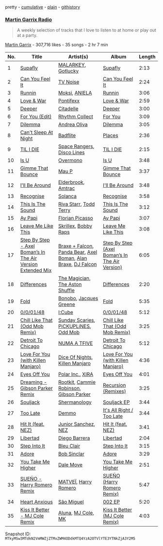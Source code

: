 pretty - [cumulative](/playlists/cumulative/1boYpG5G2QkmQ7FRi2dRc1.md) - [plain](/playlists/plain/1boYpG5G2QkmQ7FRi2dRc1) - [githistory](https://github.githistory.xyz/mackorone/spotify-playlist-archive/blob/main/playlists/plain/1boYpG5G2QkmQ7FRi2dRc1)

### [Martin Garrix Radio](https://open.spotify.com/playlist/1boYpG5G2QkmQ7FRi2dRc1)

> A weekly selection of tracks that I love to listen to at home or play out at a party.

[Martin Garrix](https://open.spotify.com/user/martingarrix) - 307,716 likes - 35 songs - 2 hr 7 min

| No. | Title | Artist(s) | Album | Length |
|---|---|---|---|---|
| 1 | [Supafly](https://open.spotify.com/track/39dSiSTpBr5u8iBxAuqtWx) | [MALARKEY](https://open.spotify.com/artist/3Wx6i3YgqSGlvxVTS4UsMV), [Gotlucky](https://open.spotify.com/artist/0h3ZnunNbFkhUWGygorbVg) | [Supafly](https://open.spotify.com/album/1gJX4ILjWUD6sMLYl3dET8) | 2:13 |
| 2 | [Can You Feel It](https://open.spotify.com/track/4HFiExwlwhh5Owv4PhWBJC) | [TV Noise](https://open.spotify.com/artist/32Aw9aJJoXXC1Vn3zqzJbQ) | [Can You Feel It](https://open.spotify.com/album/78MlmcHVW0a6A8pshOZ3rd) | 2:24 |
| 3 | [Runnin](https://open.spotify.com/track/0H1eMkCkgSvgSFMIoY7UZD) | [Moksi](https://open.spotify.com/artist/5jm3x1qIibWdKSEMw2G011), [ANIELA](https://open.spotify.com/artist/7jL4XNfIkjSR92sLxWizVs) | [Runnin](https://open.spotify.com/album/2qTnmuQnXgUkTPkIYJrraa) | 3:06 |
| 4 | [Love & War](https://open.spotify.com/track/3Fry2XZgv6rVFPtJqHnh2V) | [Pontifexx](https://open.spotify.com/artist/7aFk8z1XCcKt2y9Z5PC17s) | [Love & War](https://open.spotify.com/album/7ujGtrXYKIqDCMgfKGUafe) | 2:59 |
| 5 | [Deeper](https://open.spotify.com/track/7GvykRuvtAMX7YF4fOOSL4) | [Citadelle](https://open.spotify.com/artist/6Mek67pKmBw5N3FZnAc2J8) | [Deeper](https://open.spotify.com/album/240xCB51QMvac3Oz2Oc2fD) | 3:00 |
| 6 | [For You \(Edit\)](https://open.spotify.com/track/3ENLyAB0vIPg2njMuHIOU7) | [Rhythm Collect](https://open.spotify.com/artist/1KX9dOOM3aH7RzmalmMuKM) | [For You](https://open.spotify.com/album/02xCZ2UITDMvKYYw9iWN7W) | 3:09 |
| 7 | [Dilemma](https://open.spotify.com/track/3yGIQywO2T8BK6ANMTrjcs) | [Andrea Oliva](https://open.spotify.com/artist/6oqv4rbOMlOZNOUoDFgBSp) | [Dilemma](https://open.spotify.com/album/3Davr9dzq7S23vh9R7Fq2i) | 3:05 |
| 8 | [Can't Sleep At Night](https://open.spotify.com/track/5SCaPB7JOTTH7Hul4s72s7) | [Badflite](https://open.spotify.com/artist/3AEEmo3VYEBbQBUUEY2fUS) | [Places](https://open.spotify.com/album/1VlD9aSLiWcHHbzshEobBT) | 2:36 |
| 9 | [TIL I DIE](https://open.spotify.com/track/1ZGyyYFVOIIZtzsoC1A2mX) | [Space Rangers](https://open.spotify.com/artist/25o5gyj3kk1DUaRkkcEkZy), [Disco Lines](https://open.spotify.com/artist/5Kmr0b3ip8g9P2i0dLTC3Z) | [TIL I DIE](https://open.spotify.com/album/6Wz17rim33i0MuEieRvUm9) | 2:15 |
| 10 | [Is U](https://open.spotify.com/track/4Z3RGx7Be5plLoIw7i83wX) | [Overmono](https://open.spotify.com/artist/01PnN11ovfen6xUOHfNpn3) | [Is U](https://open.spotify.com/album/4jO5B8uUoYusn8Yb8iSoVo) | 3:48 |
| 11 | [Gimme That Bounce](https://open.spotify.com/track/7jURkEKDVEm9sHueqUX0ko) | [Mau P](https://open.spotify.com/artist/0w1sbtZVQoK6GzV4A4OkCv) | [Gimme That Bounce](https://open.spotify.com/album/1aCIYDZTw34CIRq8Vr1VQv) | 3:37 |
| 12 | [I'll Be Around](https://open.spotify.com/track/1Swh2Td4N7mpMG9xyG09gA) | [Elderbrook](https://open.spotify.com/artist/2vf4pRsEY6LpL5tKmqWb64), [Amtrac](https://open.spotify.com/artist/3ifxHfYz2pqHku0bwx8H5J) | [I'll Be Around](https://open.spotify.com/album/6z0mzroQzquz0gPkPwLAx5) | 3:48 |
| 13 | [Recognise](https://open.spotify.com/track/031anMYPILkdi2U4bnaS4J) | [Solanca](https://open.spotify.com/artist/0vzOfcck1SjuV7qVfBfXTM) | [Recognise](https://open.spotify.com/album/7Jxpi2IQ0kN1ix2dPQdKdo) | 3:58 |
| 14 | [This Is The Sound](https://open.spotify.com/track/7L6ZDYK13nVfc6j3QlKNJj) | [Riva Starr](https://open.spotify.com/artist/1TRFAJu3Cw64APToZaGk9D), [Todd Terry](https://open.spotify.com/artist/3dE92yGWcrboP1kC5SWyqu) | [This Is The Sound](https://open.spotify.com/album/5UrapwkD5cCjELtr6hcr3u) | 3:12 |
| 15 | [Ay Papi](https://open.spotify.com/track/1VTcFepbqaj7FWJnATtUXy) | [Florian Picasso](https://open.spotify.com/artist/4GWqzTTt2uA9Ms6HfUhWUn) | [Ay Papi](https://open.spotify.com/album/6YQXQrTa9xPCSfMjt0WRBq) | 3:07 |
| 16 | [Leave Me Like This](https://open.spotify.com/track/7vzWtCVhEKDmDkMmT3AiUL) | [Skrillex](https://open.spotify.com/artist/5he5w2lnU9x7JFhnwcekXX), [Bobby Raps](https://open.spotify.com/artist/22g86cix6LCeLMbu3m91Wo) | [Leave Me Like This](https://open.spotify.com/album/2U5XHV8AMBojtjxB6AWP6U) | 3:08 |
| 17 | [Step By Step \- Axel Boman’s In The Air Version Extended Mix](https://open.spotify.com/track/2LRQ6NaLbmWLa6rysOGTIV) | [Braxe + Falcon](https://open.spotify.com/artist/10sZHUBkoiCLucz4bbCEBA), [Panda Bear](https://open.spotify.com/artist/1R84VlXnFFULOsWWV8IrCQ), [Axel Boman](https://open.spotify.com/artist/59qo8jHDlC1i30HVjQQW3O), [Alan Braxe](https://open.spotify.com/artist/24JRvbKfTcF2x7c2kCCJrW), [DJ Falcon](https://open.spotify.com/artist/7mLoDOOVW8VlPUTii10xH5) | [Step By Step \(Axel Boman’s In The Air Version\)](https://open.spotify.com/album/5cOYhU6gw1uoUpLrbp6zE9) | 6:05 |
| 18 | [Differences](https://open.spotify.com/track/5g9Pgt8T9ppNyMtNIGV1pw) | [The Magician](https://open.spotify.com/artist/4WUGQykLBGFfsl0Qjl6TDM), [The Aston Shuffle](https://open.spotify.com/artist/4Jv9I6DAbcjDa8HGFAjv94) | [Differences](https://open.spotify.com/album/0BVelZe3PwM89tt7Fr5KXy) | 2:20 |
| 19 | [Fold](https://open.spotify.com/track/3yaAqfGcXeC02j88iaoebG) | [Bonobo](https://open.spotify.com/artist/0cmWgDlu9CwTgxPhf403hb), [Jacques Greene](https://open.spotify.com/artist/0ygIgsjUzKivFgxgjQ9iV9) | [Fold](https://open.spotify.com/album/3xReYX6louXtp8C6Lxf8bx) | 5:35 |
| 20 | [0/0/01/48](https://open.spotify.com/track/0dPt5D3xcViAZDvFAJf9YL) | [I:Cube](https://open.spotify.com/artist/2HNNSjjaK20NZ9PDZ2EMwU) | [0/0/01/48](https://open.spotify.com/album/6KQrjtPB8S5mvNlf1s3JMd) | 5:12 |
| 21 | [Chill Like That \(Odd Mob Remix\)](https://open.spotify.com/track/4bh0wx2X8EayDLOu0iTVKL) | [Sunday Scaries](https://open.spotify.com/artist/0PavAVTZWBEpaj4iJdKCyj), [PiCKUPLiNES](https://open.spotify.com/artist/0Nqow4lyg43fW8ktlTR9Vi), [Odd Mob](https://open.spotify.com/artist/4qLwtWhlhyAoQ4S9mSrDW9) | [Chill Like That \(Odd Mob Remix\)](https://open.spotify.com/album/4T6CPJTotclaAMvrGL8LzD) | 3:25 |
| 22 | [Detroit To Chicago](https://open.spotify.com/track/6U9hFJz7n02K13mGUERG6m) | [NUMA A TFIVE](https://open.spotify.com/artist/6O0r5yt2pfluc80cSOFypm) | [Detroit To Chicago](https://open.spotify.com/album/2AuiKaoPe3353a5wKapMuI) | 5:12 |
| 23 | [Love For You \(with Killen Manjaro\)](https://open.spotify.com/track/21PxrAIcrOA1dgOuK4PtGC) | [Dice Of Nights](https://open.spotify.com/artist/2m97ZmyaSyUjn5Gln8l6VJ), [Killen Manjaro](https://open.spotify.com/artist/0faVSLrVTvEXkpSVBUQ3Wt) | [Love For You \(with Killen Manjaro\)](https://open.spotify.com/album/0WLBN8Fei09spU5lc4XXTM) | 4:36 |
| 24 | [Eyes Off You](https://open.spotify.com/track/3eY0PzM1UKs9XkCph8b3US) | [Polar Inc.](https://open.spotify.com/artist/5r2fdrpH44S8EdFXO4jWfI), [XIRA](https://open.spotify.com/artist/7CWqlWlNqgpEYr4vwcVzCJ) | [Eyes Off You](https://open.spotify.com/album/3mU4KOiDmbxXcQK3NL0lNx) | 4:01 |
| 25 | [Dreaming \- Gibson Parker Remix](https://open.spotify.com/track/3UY3nN9ENMxdwxtRs7nats) | [Rootkit](https://open.spotify.com/artist/01olvHW7uzIInQx9VTNuJm), [Cammie Robinson](https://open.spotify.com/artist/4CzzY9kG8C2BLOuTuy3oLe), [Gibson Parker](https://open.spotify.com/artist/7pmS98qub9BnSfqTHvogQD) | [Recursion \(Remixes\)](https://open.spotify.com/album/66RnIHASNgBNHBCMGzWCda) | 3:25 |
| 26 | [Souljack](https://open.spotify.com/track/0W3w9pPy0JvezOG96J2biy) | [Shermanology](https://open.spotify.com/artist/4Siyzg8kWayQfPQsPSl6JI) | [Souljack EP](https://open.spotify.com/album/4Wo7BhKv46vuyryLgrgJFK) | 3:44 |
| 27 | [Too Late](https://open.spotify.com/track/0CM3oorAxmF6xQeo9thH8s) | [Demmo](https://open.spotify.com/artist/3fK8jczPrIx4kktvaoH35W) | [It's All Right / Too Late](https://open.spotify.com/album/1TlyuhCkF8hobCbwS4XoXi) | 3:44 |
| 28 | [Hit It \(feat\. NEZ\)](https://open.spotify.com/track/7hLnFu1Pv6u32fOYLLEc1t) | [Junior Sanchez](https://open.spotify.com/artist/31ZNfGVEEcI9CyicPVJQni), [NEZ](https://open.spotify.com/artist/2Mwy2BwAUT3WU1cZa3pvEW) | [Hit It \(feat\. NEZ\)](https://open.spotify.com/album/60TvAeH7kQLbPKxmdYFXD6) | 3:41 |
| 29 | [Libertad](https://open.spotify.com/track/7dneys0sSAU5TtTNfMFzrc) | [Diego Barrera](https://open.spotify.com/artist/3RBDoi4Fjul7MEKVwkcSlw) | [Libertad](https://open.spotify.com/album/2yIklX8pVmNru3Giz7V5DJ) | 2:04 |
| 30 | [Step Into It](https://open.spotify.com/track/533T9iIMBhmRXcKVH48CxO) | [Bleu Clair](https://open.spotify.com/artist/7kA4sEagpoNK91I7wr9tYr) | [Step Into It](https://open.spotify.com/album/3beTqABOznAfcdIZraOboj) | 3:15 |
| 31 | [Adore](https://open.spotify.com/track/0oBUOlD8XPyRNmVOqkv7QA) | [Bob Sinclar](https://open.spotify.com/artist/5YFS41yoX0YuFY39fq21oN) | [Adore](https://open.spotify.com/album/2YNKQr2HhFMF6qLUu3JQUJ) | 3:29 |
| 32 | [You Take Me Higher](https://open.spotify.com/track/3TkyMfEjyqjQCd4LYg37pI) | [Dale Move](https://open.spotify.com/artist/6F3eahZ7vKboOqmPMIoGoh) | [You Take Me Higher](https://open.spotify.com/album/0aWHPNzO591UUaTZLqvUkG) | 2:51 |
| 33 | [SUEÑO \- Harry Romero Remix](https://open.spotify.com/track/6YeE6BmI4UO0BbehpZtZXj) | [MATVEÏ](https://open.spotify.com/artist/2c8JocB8eI6cCGaF5xGoT1), [Harry Romero](https://open.spotify.com/artist/36AJmodiIrwV9U3QOiLMYM) | [SUEÑO \(Harry Romero Remix\)](https://open.spotify.com/album/0VFlojZdwoZDdZfLXHDf8d) | 5:47 |
| 34 | [Heart Anxious](https://open.spotify.com/track/6nf0ysE7EMPM3BJ2aqw3gB) | [São Miguel](https://open.spotify.com/artist/1iVxCBBr46gznMxUBnnuMq) | [002 EP](https://open.spotify.com/album/5hKnuvRT7n7hi550byIoB0) | 5:20 |
| 35 | [Kiss It Better \- MJ Cole Remix](https://open.spotify.com/track/62AYZyWHYitJJ4oBOg1wda) | [Aluna](https://open.spotify.com/artist/5ITI6SEoUZMIXXkzCfr4oE), [MJ Cole](https://open.spotify.com/artist/49GY4uPAwdlk5lSGtfKWYl), [MK](https://open.spotify.com/artist/1yqxFtPHKcGcv6SXZNdyT9) | [Kiss It Better \(MJ Cole Remix\)](https://open.spotify.com/album/4CcsxDNRrYs6CxlY62XWN3) | 4:03 |

Snapshot ID: `MTkyMSw3MTdkN2VmMWZjZTMxZWM4ODdkMTQ4YzA2OTVlYTE3YTNkZjA3Y2M5`

